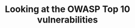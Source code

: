 ---
title: "Looking at the OWASP Top 10 vulnerabilities"
description: "A 10-part series taking a deeper look into the top 10 list of vulnerabilities from OWASP"
navigationBars: both
posts:
  - 01-what-is-broken-access-control
  - 02-what-is-a-cryptographic-failure
  - 03-what-is-an-injection-attack
--- 